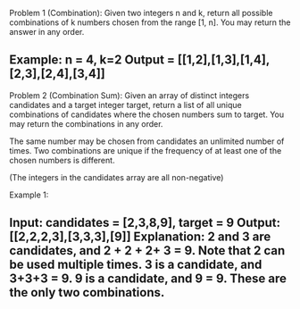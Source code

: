 Problem 1 (Combination): Given two integers n and k, return all possible combinations of k numbers chosen from the range [1, n]. You may return the answer in any order.

Example: n = 4, k=2
Output = [[1,2],[1,3],[1,4],[2,3],[2,4],[3,4]]
----------------------------------------------------------------

Problem 2 (Combination Sum): Given an array of distinct integers candidates and a target integer target, return a list of all unique combinations of candidates where the chosen numbers sum to target. You may return the combinations in any order.

The same number may be chosen from candidates an unlimited number of times. Two combinations are unique if the frequency of at least one of the chosen numbers is different.

(The integers in the candidates array are all non-negative)

Example 1:

Input: candidates = [2,3,8,9], target = 9
Output: [[2,2,2,3],[3,3,3],[9]]
Explanation:
2 and 3 are candidates, and 2 + 2 + 2+ 3 = 9. Note that 2 can be used multiple times.
3 is a candidate, and 3+3+3 = 9.
9 is a candidate, and 9 = 9.
These are the only two combinations.
----------------------------------------------------------------
